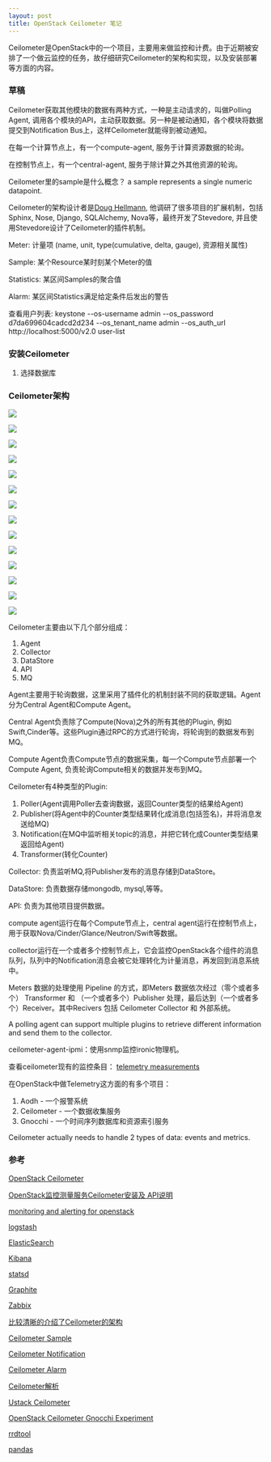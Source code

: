 ```yaml
---
layout: post
title: OpenStack Ceilometer 笔记
---
```


Ceilometer是OpenStack中的一个项目，主要用来做监控和计费。由于近期被安排了一个做云监控的任务，故仔细研究Ceilometer的架构和实现，以及安装部署等方面的内容。

### 草稿
Ceilometer获取其他模块的数据有两种方式，一种是主动请求的，叫做Polling Agent, 调用各个模块的API，主动获取数据。另一种是被动通知，各个模块将数据提交到Notification Bus上，这样Ceilometer就能得到被动通知。

在每一个计算节点上，有一个compute-agent, 服务于计算资源数据的轮询。

在控制节点上，有一个central-agent, 服务于除计算之外其他资源的轮询。

Ceilometer里的sample是什么概念？ a sample represents a single numeric datapoint.

Ceilometer的架构设计者是[Doug Hellmann](http://doughellmann.com/), 他调研了很多项目的扩展机制，包括Sphinx, Nose, Django, SQLAlchemy, Nova等，最终开发了Stevedore, 并且使用Stevedore设计了Ceilometer的插件机制。

Meter: 计量项 (name, unit, type(cumulative, delta, gauge), 资源相关属性)

Sample: 某个Resource某时刻某个Meter的值

Statistics: 某区间Samples的聚合值

Alarm: 某区间Statistics满足给定条件后发出的警告

查看用户列表: keystone --os-username admin --os_password d7da699604cadcd2d234  --os_tenant_name admin --os_auth_url http://localhost:5000/v2.0 user-list



### 安装Ceilometer
1. 选择数据库

### Ceilometer架构
![](/assets/ceilometer_arch.png)

![](/assets/ceilometer_arch1.jpg)

![](/assets/ceilometer_arch2.jpg)

![](/assets/ceilometer_arch3.jpg)

![](/assets/ceilometer_arch4.jpg)

![](/assets/ceilometer_arch5.jpg)

![](/assets/ceilometer_arch6.png)

![](/assets/ceilometer_flow.jpg)

![](/assets/ceilometer_pub.jpg)

![](/assets/ceilometer_dispatcher.jpg)

![](/assets/ceilometer_api.jpg)

![](/assets/ceilometer_alarm.jpg)

![](/assets/ceilometer_publisher.png)

![](/assets/ceilometer-agent.png)

Ceilometer主要由以下几个部分组成：
1. Agent
2. Collector
3. DataStore
4. API
5. MQ

Agent主要用于轮询数据，这里采用了插件化的机制封装不同的获取逻辑。Agent分为Central Agent和Compute Agent。

Central Agent负责除了Compute(Nova)之外的所有其他的Plugin, 例如Swift,Cinder等。这些Plugin通过RPC的方式进行轮询，将轮询到的数据发布到MQ。

Compute Agent负责Compute节点的数据采集，每一个Compute节点部署一个Compute Agent, 负责轮询Compute相关的数据并发布到MQ。

Ceilometer有4种类型的Plugin:
1. Poller(Agent调用Poller去查询数据，返回Counter类型的结果给Agent)
2. Publisher(将Agent中的Counter类型结果转化成消息(包括签名)，并将消息发送给MQ)
3. Notification(在MQ中监听相关topic的消息，并把它转化成Counter类型结果返回给Agent)
4. Transformer(转化Counter)

Collector: 负责监听MQ,将Publisher发布的消息存储到DataStore。

DataStore: 负责数据存储mongodb, mysql,等等。

API: 负责为其他项目提供数据。

compute agent运行在每个Compute节点上，central agent运行在控制节点上，用于获取Nova/Cinder/Glance/Neutron/Swift等数据。

collector运行在一个或者多个控制节点上，它会监控OpenStack各个组件的消息队列，队列中的Notification消息会被它处理转化为计量消息，再发回到消息系统中。


Meters 数据的处理使用 Pipeline 的方式，即Meters 数据依次经过（零个或者多个） Transformer 和 （一个或者多个）Publisher 处理，最后达到（一个或者多个）Receiver。其中Recivers 包括 Ceilometer Collector 和 外部系统。

A polling agent can support multiple plugins to retrieve different information and send them to the collector.

ceilometer-agent-ipmi：使用snmp监控ironic物理机。

查看ceilometer现有的监控条目： [telemetry measurements](http://docs.openstack.org/admin-guide-cloud/telemetry-measurements.html)

在OpenStack中做Telemetry这方面的有多个项目：
1. Aodh - 一个报警系统
2. Ceilometer - 一个数据收集服务
3. Gnocchi - 一个时间序列数据库和资源索引服务

Ceilometer actually needs to handle 2 types of data: events and metrics.

### 参考
[OpenStack Ceilometer](http://docs.openstack.org/developer/ceilometer/overview.html)

[OpenStack监控测量服务Ceilometer安装及 API说明](http://www.aboutyun.com/thread-6632-1-1.html)

[monitoring and alerting for openstack](https://www.subbu.org/blog/2013/10/monitoring-and-alerting-for-openstack)

[logstash](logstash.net)

[ElasticSearch](www.elasticsearch.org)

[Kibana](http://www.elasticsearch.org/overview/kibana/)

[statsd](https://github.com/etsy/statsd/)

[Graphite](http://graphite.wikidot.com/)

[Zabbix](http://www.zabbix.com/)

[比较清晰的介绍了Ceilometer的架构](http://www.cnblogs.com/sammyliu/p/4383289.html)

[Ceilometer Sample](http://blog.csdn.net/hhp_hhp/article/details/48531953)

[Ceilometer Notification](http://blog.csdn.net/hhp_hhp/article/details/48448701)

[Ceilometer Alarm](http://blog.csdn.net/hhp_hhp/article/details/48630039)

[Ceilometer解析](http://blog.csdn.net/panfengyun12345/article/details/39314093)

[Ustack Ceilometer](https://www.ustack.com/blog/ceilometer/)

[OpenStack Ceilometer Gnocchi Experiment](https://julien.danjou.info/blog/2014/openstack-ceilometer-the-gnocchi-experiment)

[rrdtool](http://oss.oetiker.ch/rrdtool/)

[pandas](http://pandas.pydata.org/)
